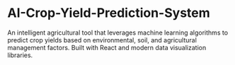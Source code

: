 # AI-Crop-Yield-Prediction-System
An intelligent agricultural tool that leverages machine learning algorithms to predict crop yields based on environmental, soil, and agricultural management factors. Built with React and modern data visualization libraries.
